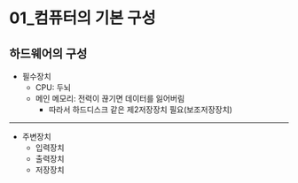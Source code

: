 # 01_컴퓨터의 기본 구성

## 하드웨어의 구성

- 필수장치
  - CPU: 두뇌
  - 메인 메모리: 전력이 끊기면 데이터를 잃어버림
    - 따라서 하드디스크 같은 제2저장장치 필요(보조저장장치)

---

- 주변장치
  - 입력장치
  - 출력장치
  - 저장장치
